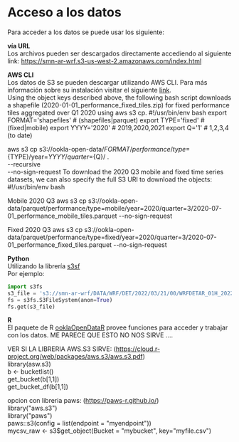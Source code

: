 # Acceso a los datos

Para acceder a los datos se puede usar los siguiente:

**vía URL**<br />
Los archivos pueden ser descargados directamente accediendo al siguiente link: https://smn-ar-wrf.s3-us-west-2.amazonaws.com/index.html

**AWS CLI**<br />
Los datos de S3 se pueden descargar utilizando AWS CLI. Para más información sobre su instalación visitar el siguiente 
[link](https://docs.aws.amazon.com/cli/latest/userguide/getting-started-install.html).<br />
Using the object keys described above, the following bash script downloads a shapefile (2020-01-01_performance_fixed_tiles.zip) for fixed performance tiles aggregated over Q1 2020 using aws s3 cp.
#!/usr/bin/env bash
export FORMAT='shapefiles' # (shapefiles|parquet)
export TYPE='fixed'        # (fixed|mobile)
export YYYY='2020'         # 2019,2020,2021
export Q='1'               # 1,2,3,4 (to date)

aws s3 cp s3://ookla-open-data/${FORMAT}/performance/type=${TYPE}/year=${YYYY}/quarter=${Q}/ . \
--recursive \
--no-sign-request
To download the 2020 Q3 mobile and fixed time series datasets, we can also specify the full S3 URI to download the objects:
#!/usr/bin/env bash

Mobile 2020 Q3
aws s3 cp s3://ookla-open-data/parquet/performance/type=mobile/year=2020/quarter=3/2020-07-01_performance_mobile_tiles.parquet --no-sign-request

Fixed 2020 Q3
aws s3 cp s3://ookla-open-data/parquet/performance/type=fixed/year=2020/quarter=3/2020-07-01_performance_fixed_tiles.parquet --no-sign-request

**Python**<br />
Utilizando la librería [s3sf](https://pypi.org/project/s3fs/) <br />
Por ejemplo: <br />
```python
import s3fs
s3_file = 's3://smn-ar-wrf/DATA/WRF/DET/2022/03/21/00/WRFDETAR_01H_20220321_00_000.nc'   # nombre del archivo a descargar 
fs = s3fs.S3FileSystem(anon=True)
fs.get(s3_file)
```

**R**<br />
El paquete de R [ooklaOpenDataR](https://github.com/teamookla/ooklaOpenDataR) provee funciones para acceder y trabajar con los datos. ME PARECE QUE ESTO NO NOS SIRVE ....<br />

VER SI LA LIBRERIA AWS.S3 SIRVE: (https://cloud.r-project.org/web/packages/aws.s3/aws.s3.pdf)<br />
library(asw.s3)<br />
b <- bucketlist()<br />
get_bucket(b[1,1])<br />
get_bucket_df(b[1,1])<br />

opcion con libreria paws: (https://paws-r.github.io/)<br />
library("aws.s3")<br />
library("paws")<br />
paws::s3(config = list(endpoint = "myendpoint"))<br />
mycsv_raw <- s3$get_object(Bucket = "mybucket", key="myfile.csv")<br />
